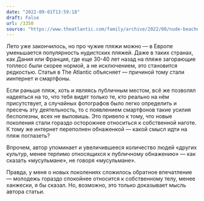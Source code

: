 ```yaml
---
date: "2022-09-01T13:59:18"
draft: False
url: /3350
source: "https://www.theatlantic.com/family/archive/2022/08/nude-beaches-denmark-france-popularity/671275/"
---
```


Лето уже закончилось, но про чужие пляжи можно — в Европе уменьшается популярность нудистских пляжей. Даже в таких странах, как Дания или Франция, где еще 30-40 лет назад на пляже загорающие топлесс были скорее нормой, а не исключением, это становится редкостью. Статья в The Atlantic объясняет — причиной тому стали иинтернет и смартфоны.

Если раньше пляж, хоть и являясь публичным местом, всё же позволял надеяться на то, что тебя видят только те, кто реально на нём присутствует, а случайных фотографов было легко определить и пресечь эту деятельность, то с появлением смартфонов такие усилия бесполезны, всех не выловишь. Это привело к тому, что новые поколения стали гораздо осторожнее относиться к собственной наготе. К тому же интернет переполнен обнаженкой — какой смысл идти на пляж поглазеть?

Впрочем, автор упоминает и увеличившееся количество людей «других культур, менее терпимо относящихся к публичному обнажению» — как сказать «мусульмане», не говоря «мусульмане».

Правда, у меня о новых поколениях сложилось обратное впечатление — молодежь гораздо спокойнее относится к собственному телу, менее ханжески, я бы сказал. Но, возможно, это только доказывает мысль автора статьи.
